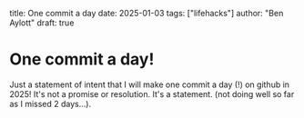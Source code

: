 title: One commit a day
date: 2025-01-03
tags: ["lifehacks"]
author: "Ben Aylott"
draft: true

# One commit a day!

Just a statement of intent that I will make one commit a day (!) on github in 2025! It's not a promise or resolution. It's a statement. (not doing well so far as I missed 2 days...).